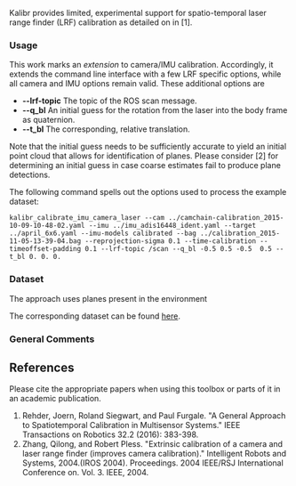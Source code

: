 Kalibr provides limited, experimental support for spatio-temporal laser range finder (LRF) calibration as detailed on in [1].

### Usage
This work marks an _extension_ to camera/IMU calibration. Accordingly, it extends the command line interface with a few LRF specific options, while all camera and IMU options remain valid.
These additional options are
* **--lrf-topic** The topic of the ROS scan message.
* **--q_bl** An initial guess for the rotation from the laser into the body frame as quaternion.
* **--t_bl** The corresponding, relative translation.

Note that the initial guess needs to be sufficiently accurate to yield an initial point cloud that allows for identification of planes. Please consider [2] for determining an initial guess in case coarse estimates fail to produce plane detections.

The following command spells out the options used to process the example dataset:
```
kalibr_calibrate_imu_camera_laser --cam ../camchain-calibration_2015-10-09-10-48-02.yaml --imu ../imu_adis16448_ident.yaml --target ../april_6x6.yaml --imu-models calibrated --bag ../calibration_2015-11-05-13-39-04.bag --reprojection-sigma 0.1 --time-calibration --timeoffset-padding 0.1 --lrf-topic /scan --q_bl -0.5 0.5 -0.5  0.5 --t_bl 0. 0. 0.
```

### <a name="dataset"></a>Dataset
The approach uses planes present in the environment

The corresponding dataset can be found [here](https://drive.google.com/file/d/0B4rISk5dxJScOEhXQ3loMUw1SGM/view?usp=sharing).

### General Comments


## References
Please cite the appropriate papers when using this toolbox or parts of it in an academic publication.

1. <a name="general2016"></a>Rehder, Joern, Roland Siegwart, and Paul Furgale. "A General Approach to Spatiotemporal Calibration in Multisensor Systems." IEEE Transactions on Robotics 32.2 (2016): 383-398.
1. <a name="extrinsic2004"></a>Zhang, Qilong, and Robert Pless. "Extrinsic calibration of a camera and laser range finder (improves camera calibration)." Intelligent Robots and Systems, 2004.(IROS 2004). Proceedings. 2004 IEEE/RSJ International Conference on. Vol. 3. IEEE, 2004.
